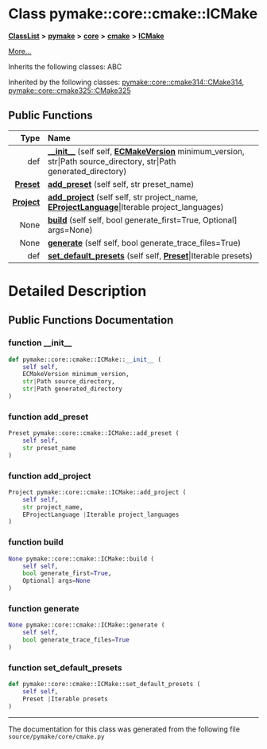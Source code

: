 
# Class pymake::core::cmake::ICMake



[**ClassList**](annotated.md) **>** [**pymake**](namespacepymake.md) **>** [**core**](namespacepymake_1_1core.md) **>** [**cmake**](namespacepymake_1_1core_1_1cmake.md) **>** [**ICMake**](classpymake_1_1core_1_1cmake_1_1ICMake.md)



[More...](#detailed-description)




Inherits the following classes: ABC


Inherited by the following classes: [pymake::core::cmake314::CMake314](classpymake_1_1core_1_1cmake314_1_1CMake314.md),  [pymake::core::cmake325::CMake325](classpymake_1_1core_1_1cmake325_1_1CMake325.md)










## Public Functions

| Type | Name |
| ---: | :--- |
|  def | [**\_\_init\_\_**](#function-__init__) (self self, [**ECMakeVersion**](classpymake_1_1common_1_1cmake__version_1_1ECMakeVersion.md) minimum\_version, str\|Path source\_directory, str\|Path generated\_directory) <br> |
|  [**Preset**](classpymake_1_1core_1_1preset_1_1Preset.md) | [**add\_preset**](#function-add_preset) (self self, str preset\_name) <br> |
|  [**Project**](classpymake_1_1core_1_1project_1_1Project.md) | [**add\_project**](#function-add_project) (self self, str project\_name, [**EProjectLanguage**](classpymake_1_1common_1_1project__language_1_1EProjectLanguage.md)\|Iterable project\_languages) <br> |
|  None | [**build**](#function-build) (self self, bool generate\_first=True, Optional] args=None) <br> |
|  None | [**generate**](#function-generate) (self self, bool generate\_trace\_files=True) <br> |
|  def | [**set\_default\_presets**](#function-set_default_presets) (self self, [**Preset**](classpymake_1_1core_1_1preset_1_1Preset.md)\|Iterable presets) <br> |








# Detailed Description


 


    
## Public Functions Documentation


### function \_\_init\_\_ 


```Python
def pymake::core::cmake::ICMake::__init__ (
    self self,
    ECMakeVersion minimum_version,
    str|Path source_directory,
    str|Path generated_directory
) 
```



 


        

### function add\_preset 


```Python
Preset pymake::core::cmake::ICMake::add_preset (
    self self,
    str preset_name
) 
```



 


        

### function add\_project 


```Python
Project pymake::core::cmake::ICMake::add_project (
    self self,
    str project_name,
    EProjectLanguage |Iterable project_languages
) 
```



 


        

### function build 


```Python
None pymake::core::cmake::ICMake::build (
    self self,
    bool generate_first=True,
    Optional] args=None
) 
```



 


        

### function generate 


```Python
None pymake::core::cmake::ICMake::generate (
    self self,
    bool generate_trace_files=True
) 
```



 


        

### function set\_default\_presets 


```Python
def pymake::core::cmake::ICMake::set_default_presets (
    self self,
    Preset |Iterable presets
) 
```



 


        

------------------------------
The documentation for this class was generated from the following file `source/pymake/core/cmake.py`